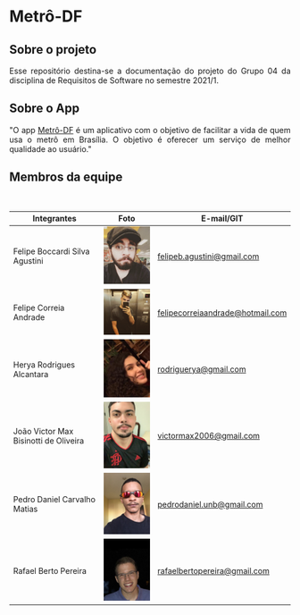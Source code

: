 # Metrô-DF

## Sobre o projeto
<p align="justify">Esse repositório destina-se a documentação do projeto do Grupo 04 da disciplina de Requisitos de Software no semestre 2021/1.</p>

## Sobre o App
<p align="justify"> "O app <a href="https://play.google.com/store/apps/details?id=br.gov.df.metroapp">Metrô-DF</a> é um aplicativo com o objetivo de facilitar a vida de quem usa o metrô em Brasília. O objetivo é oferecer um serviço de melhor qualidade ao usuário."</p>

## Membros da equipe  
<br>

Integrantes                 |    Foto       | E-mail/GIT
 ------------------------   | -----------   | -----------
Felipe Boccardi Silva Agustini |  <img alt = "Felipe Agustini" src="../imagens/fotointegrantes/felipeagustini.jpeg" width = "150"/> |felipeb.agustini@gmail.com
Felipe Correia Andrade | <img alt = "Felipe Correia" src="../imagens/fotointegrantes/felipe.jpeg" width = "150"/>  |felipecorreiaandrade@hotmail.com
Herya Rodrigues Alcantara | <img alt = "Herya" src="../imagens/fotointegrantes/herya.jpeg" width = "150"/>|rodriguerya@gmail.com
João Victor Max Bisinotti de Oliveira |<img alt = "João Victor" src="../imagens/fotointegrantes/joaovictor.jpeg" width = "150"/> |victormax2006@gmail.com
Pedro Daniel Carvalho Matias | <img alt = "Pedro" src="../imagens/fotointegrantes/pedro.JPG" width = "150"/> |pedrodaniel.unb@gmail.com
Rafael Berto Pereira |  <img alt = "Rafael" src="../imagens/fotointegrantes/rafael.jpeg" width = "150"/> |rafaelbertopereira@gmail.com

